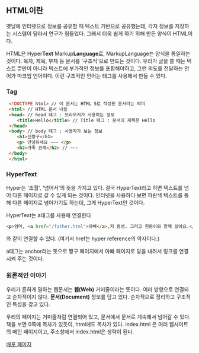 ## HTML이란
옛날에 인터넷으로 정보를 공유할 때 텍스트 기반으로 공유했는데, 각자 정보를 저장하는 시스템이 달라서 연구가 힘들었다. 그래서 더욱 쉽게 하기 위해 만든 양식이 HTML이다.

HTML은 Hyper**Text** Markup**Language**로, MarkupLanguage는 양식을 통일하는 것이다. 목차, 제목, 부제 등 문서를 '구조적'으로 만드는 것이다. 우리가 글을 쓸 때는 텍스트 뿐만이 아니라 텍스트에 부가적인 정보를 포함해야하고, 그런 의도를 전달하는 언어가 마크업 언어이다. 이런 구조적인 언어는 태그를 사용해서 만들 수 있다.

### Tag
```html
 <!DOCTYPE html> // 이 문서는 HTML 5로 작성된 문서라는 의미
 <html> // HTML 문서 내용
 <head> // head 태그 : 브라우저가 사용하는 정보
    <title>Hello</title> // Title 태그 : 문서의 제목은 Hello
 </head>
 <body> // body 태그 : 사용자가 보는 정보
    <h1>신짱구</h1>
    <p> 안녕하세요 ~~~ </p>
    <h2>가족 관계</h2> // ~~~
 </body>
 </html>
```
 
### HyperText
Hyper는 '초월', '넘어서'의 뜻을 가지고 있다. 결국 HyperText라고 하면 텍스트를 넘어 다른 페이지로 갈 수 있게 되는 것이다. 인터넷을 사용하다 보면 파란색 텍스트를 통해 다른 페이지로 넘어가기도 하는데, 그게 HyperText인 것이다.

HyperText는 a태그를 사용해 연결한다
```html
<p>엄마, <a href="/father.html">아빠</a>,저 동생. 그리고 흰둥이와 함께 살아요.</p>
```
와 같이 연결할 수 있다. (여기서 href는 hyper reference의 약자이다.)

a태그는 anchor라는 뜻으로 짱구 페이지에서 아빠 페이지로 닻을 내려서 링크를 연결시켜 주는 것이다.

### 원론적인 이야기
우리가 흔하게 말하는 웹문서는
**웹(Web)** 거미줄이라는 뜻이다. 여러 방향으로 연결되고 순차적이지 않다.
**문서(Document)** 정보를 담고 있다. 순차적으로 정리하고 구조적인 특성을 갖고 있다.

우리의 페이지는 거미줄처럼 연결되어 있고, 문서에서 문서로 계속해서 넘어갈 수 있다.
책을 보면 0쪽에 목차가 있듯이, html에도 목차가 있다. index.html 은 여러 웹사이트의 메인 페이지이고, 주소창에서 index.html은 생략이 된다.

[배포 페이지](https://serene-horse-a99597.netlify.app/)